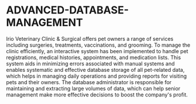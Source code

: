 # ADVANCED-DATABASE-MANAGEMENT

Irio Veterinary Clinic & Surgical offers pet owners a range of services including surgeries, treatments, vaccinations, and grooming. To manage the clinic efficiently, an interactive system has been implemented to handle pet registrations, medical histories, appointments, and medication lists. This system aids in minimizing errors associated with manual systems and enables systematic and effective database storage of all pet-related data, which helps in managing daily operations and providing reports for visiting pets and their owners. The database administrator is responsible for maintaining and extracting large volumes of data, which can help senior management make more effective decisions to boost the company's profit.
